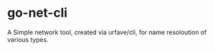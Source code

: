 # go-net-cli

A Simple network tool, created via urfave/cli, for name resoloution of various types.

